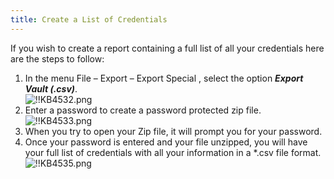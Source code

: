 ```yaml
---
title: Create a List of Credentials
---
```

If you wish to create a report containing a full list of all your credentials here are the steps to follow:

1. In the menu File – Export – Export Special , select the option ***Export Vault (.csv)***.  
![!!KB4532.png](/img/en/kb/KB4532.png)
1. Enter a password to create a password protected zip file.  
![!!KB4533.png](/img/en/kb/KB4533.png)
1. When you try to open your Zip file, it will prompt you for your password.
1. Once your password is entered and your file unzipped, you will have your full list of credentials with all your information in a *.csv file format.  
![!!KB4535.png](/img/en/kb/KB4535.png)
